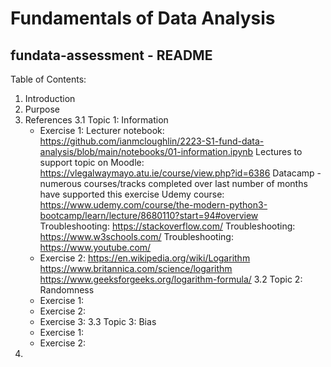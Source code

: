 # Fundamentals of Data Analysis

## fundata-assessment - README

Table of Contents:

1. Introduction
2. Purpose
3. References
  3.1 Topic 1: Information
    - Exercise 1:
        Lecturer notebook: https://github.com/ianmcloughlin/2223-S1-fund-data-analysis/blob/main/notebooks/01-information.ipynb
        Lectures to support topic on Moodle: https://vlegalwaymayo.atu.ie/course/view.php?id=6386
        Datacamp - numerous courses/tracks completed over last number of months have supported this exercise
        Udemy course: https://www.udemy.com/course/the-modern-python3-bootcamp/learn/lecture/8680110?start=94#overview
        Troubleshooting: https://stackoverflow.com/
        Troubleshooting: https://www.w3schools.com/
        Troubleshooting: https://www.youtube.com/
    - Exercise 2:
        https://en.wikipedia.org/wiki/Logarithm
        https://www.britannica.com/science/logarithm
        https://www.geeksforgeeks.org/logarithm-formula/
  3.2 Topic 2: Randomness
    - Exercise 1:
    - Exercise 2:
    - Exercise 3:
  3.3 Topic 3: Bias
    - Exercise 1:
    - Exercise 2:
4. 
